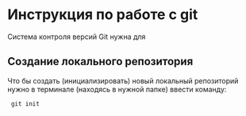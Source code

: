 # **Инструкция по работе с git**

Система контроля версий Git нужна для

## Создание локального репозитория

Что бы создать (инициализировать) новый локальный репозиторий нужно в терминале  (находясь в нужной папке) ввести команду:

```python
 git init
```
